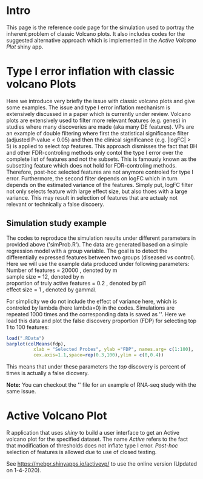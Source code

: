 # Intro

This page is the reference code page for the simulation used to portray the inherent problem of classic Volcano plots. It also includes codes for the suggested alternative approach which is implemented in the *Active Volcano Plot* shiny app.

# Type I error inflation with classic volcano Plots

Here we introduce very briefly the issue with classic volcano plots and give some examples. The issue and type I error inflation mechanism is extensively discussed in a paper which is currently under review. Volcano plots are extensively used to filter more relevant features (e.g. genes) in studies where many discoveries are made (aka many DE features). VPs are an example of double filtering where first the statistical significance filter (adjusted P-value < 0.05) and then the clinical significance (e.g. |logFC| > 5) is applied to select *top* features. This approach dismisses the fact that BH and other FDR-controling methods only contol the type I error over the complete list of features and not the subsets. This is famously known as the subsetting feature which does not hold for FDR-controling methods. Therefore, post-hoc selected features are not anymore controled for type I error. Furthermore, the second filter depends on logFC which in turn depends on the estimated variance of the features. Simply put, logFC filter not only selects feature with large effect size, but also thoes with a large variance. This may result in selection of features that are actualy not relevant or technically a false discoery. 

## Simulation study example

The codes to reproduce the simulation results under different parameters in provided above ('simProb.R'). The data are generated based on a simple regression model with a group variable. The goal is to detect the differentially expressed features between two groups (diseased vs control). Here we will use the example data produced under following parameters:\
Number of features = 20000 , denoted by m\
sample size = 12, denoted by n\
proportion of truly active features = 0.2 , denoted by pi1\
effect size = 1 , denoted by gamma\

For simplicity we do not include the effect of variance here, which is controled by lambda (here lambda=0) in the codes. Simulations are repeated 1000 times and the corresponding data is saved as ''. Here we load this data and plot the false discovery proportion (FDP) for selecting top 1 to 100 features:

```r
load(".RData")
barplot(colMeans(fdp),
          xlab = "Selected Probes", ylab ="FDP", names.arg= c(1:100),
          cex.axis=1.1,space=rep(0.3,100),ylim = c(0,0.4))
```
This means that under these parameters the *top* discovery is percent of times is actually a false dicovery.

**Note:** You can checkout the '' file for an example of RNA-seq study with the same issue.

# Active Volcano Plot


R application that uses *shiny* to build a user interface to get an Active volcano plot for the specified dataset. The name *Active* refers to the fact that modification of thresholds does not inflate type I error. *Post-hoc* selection of features is allowed due to use of closed testing.

See https://mebpr.shinyapps.io/activevp/ to use the online version (Updated on 1-4-2020).
